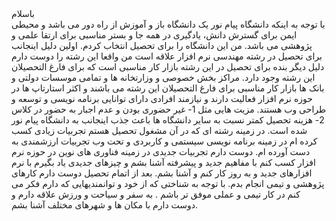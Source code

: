 <div style={"text-aligment":"justify"} >
باسلام
<br >
با توجه به اینکه دانشگاه پیام نور یک دانشگاه باز و آموزش از راه دور می باشد و محیطی ایمن برای گسترش دانش، یادگیری در همه جا و بستر مناسبی برای ارتقا علمی و پژوهشی می باشد. من این دانشگاه را برای تحصیل انتخاب کردم.  اولین دلیل اینجانب برای تحصیل در رشته مهندسی نرم افزار علاقه است من واقعا این رشته را دوست دارم دلیل دیگر بنده برای تحصیل در این رشته بازار کار مناسبی است که برای فارغ التحصیلان این رشته وجود دارد. مراکز بخش خصوصی و وزارتخانه ها و تمامی موسسات دولتی و بانک ها بازار کار مناسبی برای فارغ التحصیلان این رشته می باشند و اکثر استارتاپ ها در حوزه نرم افزار فعالیت دارند و نیازمند افرادی دارای توانایی برنامه نویسی و توسعه و طراحی وب هستند. مزیت هایی مثل 1- غیر حضوری بودن و عدم اجبار به حضور در کلاس 2- هزینه تحصیل کمتر نسبت به سایر دانشگاه ها باعث جذب اینجانب به دانشگاه پیام نور شده است. در زمینه رشته ای که در آن مشغول تحصیل هستم تجربیات زیادی کسب کرده ام در زمینه برنامه نویسی سیستمی و کاربردی و تحت وب تجربیات ارزشمندی به دست آورده ام. دوست دارم تجربیات جدیدی در زمینه فناوری های نوین در حوزه نرم افزار کسب کنم با مفاهیم جدید و پیشرفته آشنا بشم و چیزهای جدیدی یاد بگیرم با نرم افزارهای جدید و به روز کار کنم و آشنا بشم. بعد از اتمام تحصیل دوست دارم کارهای پژوهشی و تیمی انجام بدم. با توجه به شناختی که از خود و توانمندیهایی که دارم فکر می کنم در کار تیمی و عملی موفق تر باشم . به سفر و سیاحت و ورزش علاقه دارم و دوست دارم با مکان ها و شهرهای مختلف آشنا بشم.
<br>
</div>
